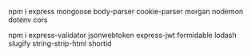 
npm i express mongoose body-parser cookie-parser morgan nodemon dotenv cors

npm i express-validator jsonwebtoken express-jwt formidable lodash slugify string-strip-html shortid
